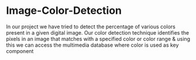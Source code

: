 # Image-Color-Detection

In our project we have tried to detect the percentage of various colors present in a given digital image. Our color detection technique identifies the pixels in an image that matches with a specified color or color range & using this we can access the multimedia database where color is used as key component
